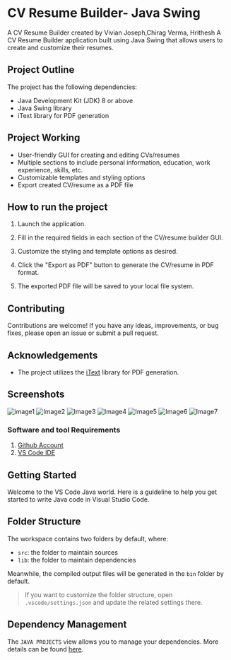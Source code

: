 # CV Resume Builder- Java Swing

A CV Resume Builder created by Vivian Joseph,Chirag Verma, Hrithesh 
A CV Resume Builder application built using Java Swing that allows users to create and customize their resumes.

## Project Outline

The project has the following dependencies:

- Java Development Kit (JDK) 8 or above
- Java Swing library
- iText library for PDF generation

## Project Working

- User-friendly GUI for creating and editing CVs/resumes
- Multiple sections to include personal information, education, work experience, skills, etc.
- Customizable templates and styling options
- Export created CV/resume as a PDF file

## How to run the project

1. Launch the application.

2. Fill in the required fields in each section of the CV/resume builder GUI.

3. Customize the styling and template options as desired.

4. Click the "Export as PDF" button to generate the CV/resume in PDF format.

5. The exported PDF file will be saved to your local file system.

## Contributing

Contributions are welcome! If you have any ideas, improvements, or bug fixes, please open an issue or submit a pull request.

## Acknowledgements

- The project utilizes the [iText](https://itextpdf.com/) library for PDF generation.

## Screenshots

![image1](https://github.com/Vivian301999/CVBuilder_App/assets/113273443/6e7764b6-db57-4594-98a1-4e10739b99b9)
![Image2](https://github.com/Vivian301999/CVBuilder_App/assets/113273443/283c1aa0-ff2a-4bbe-8c67-467002b1afdc)
![Image3](https://github.com/Vivian301999/CVBuilder_App/assets/113273443/736dc6a3-6781-4b83-8490-d06b3f98858a)
![Image4](https://github.com/Vivian301999/CVBuilder_App/assets/113273443/44802259-4042-4694-aa03-89d96d3370fb)
![Image5](https://github.com/Vivian301999/CVBuilder_App/assets/113273443/1acccc17-f74f-4b36-870d-430c055476aa)
![Image6](https://github.com/Vivian301999/CVBuilder_App/assets/113273443/9d8e5af5-ded1-4526-aaad-c94bdf425080)
![Image7](https://github.com/Vivian301999/CVBuilder_App/assets/113273443/2261ea37-47cb-4f27-b084-30132b7c4797)

### Software and tool Requirements

1. [Github Account](https://github.com)
2. [VS Code IDE](https://code.visualstudio.com/)



## Getting Started

Welcome to the VS Code Java world. Here is a guideline to help you get started to write Java code in Visual Studio Code.

## Folder Structure

The workspace contains two folders by default, where:

- `src`: the folder to maintain sources
- `lib`: the folder to maintain dependencies

Meanwhile, the compiled output files will be generated in the `bin` folder by default.

> If you want to customize the folder structure, open `.vscode/settings.json` and update the related settings there.

## Dependency Management

The `JAVA PROJECTS` view allows you to manage your dependencies. More details can be found [here](https://github.com/microsoft/vscode-java-dependency#manage-dependencies).
